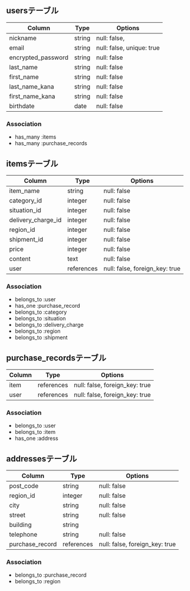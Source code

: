 ## usersテーブル

| Column              | Type       | Options                        |
| ------              | ---------- | ------------------------------ |
| nickname            | string     | null: false,                   |
| email               | string     | null: false, unique: true      |
| encrypted_password  | string     | null: false                    |
| last_name           | string     | null: false                    |
| first_name          | string     | null: false                    |
| last_name_kana      | string     | null: false                    |
| first_name_kana     | string     | null: false                    |
| birthdate           | date       | null: false                    |

### Association
- has_many :items
- has_many :purchase_records

## itemsテーブル

| Column              | Type       | Options                        |
| ------              | ---------- | ------------------------------ |
| item_name           | string     | null: false                    |
| category_id         | integer    | null: false                    |
| situation_id        | integer    | null: false                    |
| delivery_charge_id  | integer    | null: false                    |
| region_id           | integer    | null: false                    |
| shipment_id         | integer    | null: false                    |
| price               | integer    | null: false                    |
| content             | text       | null: false                    |
| user                | references | null: false, foreign_key: true |

### Association
- belongs_to :user
- has_one :purchase_record
- belongs_to :category
- belongs_to :situation
- belongs_to :delivery_charge
- belongs_to :region
- belongs_to :shipment


## purchase_recordsテーブル

| Column              | Type       | Options                        |
| ------              | ---------- | ------------------------------ |
| item                | references | null: false, foreign_key: true |
| user                | references | null: false, foreign_key: true |

### Association
- belongs_to :user
- belongs_to :item
- has_one :address

## addressesテーブル
| Column              | Type       | Options                        |
| ------              | ---------- | ------------------------------ |
| post_code           | string     | null: false                    |
| region_id           | integer    | null: false                    |
| city                | string     | null: false                    |
| street              | string     | null: false                    |
| building            | string     |                                |
| telephone           | string     | null: false                    |
| purchase_record     | references | null: false, foreign_key: true |

### Association
- belongs_to :purchase_record
- belongs_to :region
